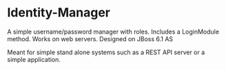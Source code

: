 # Identity-Manager
A simple username/password manager with roles. Includes a LoginModule method. Works on web servers. Designed on JBoss 6.1 AS

Meant for simple stand alone systems such as a REST API server or a simple application.
